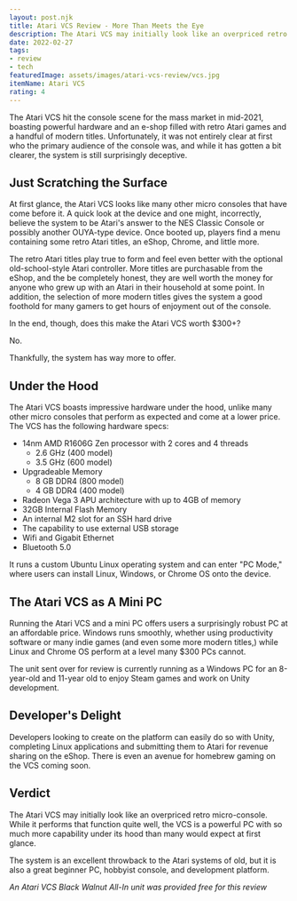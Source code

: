 ```yaml
---
layout: post.njk
title: Atari VCS Review - More Than Meets the Eye
description: The Atari VCS may initially look like an overpriced retro micro-console. While it performs that function quite well, the VCS is a powerful PC with so much more capability under its hood than many would expect at first glance.
date: 2022-02-27
tags:
- review
- tech
featuredImage: assets/images/atari-vcs-review/vcs.jpg
itemName: Atari VCS
rating: 4
---
```

The Atari VCS hit the console scene for the mass market in mid-2021, boasting powerful hardware and an e-shop filled with retro Atari games and a handful of modern titles. Unfortunately, it was not entirely clear at first who the primary audience of the console was, and while it has gotten a bit clearer, the system is still surprisingly deceptive.

## Just Scratching the Surface
At first glance, the Atari VCS looks like many other micro consoles that have come before it. A quick look at the device and one might, incorrectly, believe the system to be Atari's answer to the NES Classic Console or possibly another OUYA-type device. Once booted up, players find a menu containing some retro Atari titles, an eShop, Chrome, and little more.

The retro Atari titles play true to form and feel even better with the optional old-school-style Atari controller. More titles are purchasable from the eShop, and the be completely honest, they are well worth the money for anyone who grew up with an Atari in their household at some point. In addition, the selection of more modern titles gives the system a good foothold for many gamers to get hours of enjoyment out of the console.

In the end, though, does this make the Atari VCS worth $300+?

No.

Thankfully, the system has way more to offer.

## Under the Hood

The Atari VCS boasts impressive hardware under the hood, unlike many other micro consoles that perform as expected and come at a lower price. The VCS has the following hardware specs:

* 14nm AMD R1606G Zen processor with 2 cores and 4 threads
  * 2.6 GHz (400 model)
  * 3.5 GHz (600 model)
* Upgradeable Memory
  * 8 GB DDR4 (800 model)
  * 4 GB DDR4 (400 model)
* Radeon Vega 3 APU architecture with up to 4GB of memory
* 32GB Internal Flash Memory
* An internal M2 slot for an SSH hard drive
* The capability to use external USB storage
* Wifi and Gigabit Ethernet
* Bluetooth 5.0

It runs a custom Ubuntu Linux operating system and can enter "PC Mode," where users can install Linux, Windows, or Chrome OS onto the device.

## The Atari VCS as A Mini PC
Running the Atari VCS and a mini PC offers users a surprisingly robust PC at an affordable price. Windows runs smoothly, whether using productivity software or many indie games (and even some more modern titles,) while Linux and Chrome OS perform at a level many $300 PCs cannot.

The unit sent over for review is currently running as a Windows PC for an 8-year-old and 11-year old to enjoy Steam games and work on Unity development.

## Developer's Delight
Developers looking to create on the platform can easily do so with Unity, completing Linux applications and submitting them to Atari for revenue sharing on the eShop. There is even an avenue for homebrew gaming on the VCS coming soon.

## Verdict

The Atari VCS may initially look like an overpriced retro micro-console. While it performs that function quite well, the VCS is a powerful PC with so much more capability under its hood than many would expect at first glance.

The system is an excellent throwback to the Atari systems of old, but it is also a great beginner PC, hobbyist console, and development platform.

*An Atari VCS Black Walnut All-In unit was provided free for this review*